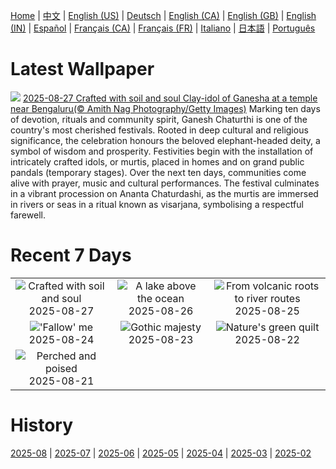 [Home](../README.md) | [中文](zh-CN.md) | [English (US)](en-US.md) | [Deutsch](de-DE.md) | [English (CA)](en-CA.md) | [English (GB)](en-GB.md) | [English (IN)](en-IN.md) | [Español](es-ES.md) | [Français (CA)](fr-CA.md) | [Français (FR)](fr-FR.md) | [Italiano](it-IT.md) | [日本語](ja-JP.md) | [Português](pt-BR.md)

# Latest Wallpaper
![](https://www.bing.com/th?id=OHR.ClayGanesha_EN-IN3970807588_UHD.jpg)
[2025-08-27 Crafted with soil and soul Clay-idol of Ganesha at a temple near Bengaluru(© Amith Nag Photography/Getty Images)](https://www.bing.com/th?id=OHR.ClayGanesha_EN-IN3970807588_UHD.jpg)
Marking ten days of devotion, rituals and community spirit, Ganesh Chaturthi is one of the country's most cherished festivals. Rooted in deep cultural and religious significance, the celebration honours the beloved elephant-headed deity, a symbol of wisdom and prosperity. Festivities begin with the installation of intricately crafted idols, or murtis, placed in homes and on grand public pandals (temporary stages). Over the next ten days, communities come alive with prayer, music and cultural performances. The festival culminates in a vibrant procession on Ananta Chaturdashi, as the murtis are immersed in rivers or seas in a ritual known as visarjana, symbolising a respectful farewell.

# Recent 7 Days
|  |  |  |
|:---:|:---:|:---:|
| ![](https://www.bing.com/th?id=OHR.ClayGanesha_EN-IN3970807588_400x240.jpg "Crafted with soil and soul") 2025-08-27 | ![](https://www.bing.com/th?id=OHR.FaroeLake_EN-IN3134235766_400x240.jpg "A lake above the ocean") 2025-08-26 | ![](https://www.bing.com/th?id=OHR.YellowstoneRiver_EN-IN1865488770_400x240.jpg "From volcanic roots to river routes") 2025-08-25 |
| ![](https://www.bing.com/th?id=OHR.CervusDama_EN-IN1330796053_400x240.jpg "'Fallow' me") 2025-08-24 | ![](https://www.bing.com/th?id=OHR.SaintBarbaras_EN-IN1181237590_400x240.jpg "Gothic majesty") 2025-08-23 | ![](https://www.bing.com/th?id=OHR.PalouseWA_EN-IN0988598456_400x240.jpg "Nature's green quilt") 2025-08-22 |
| ![](https://www.bing.com/th?id=OHR.WheatearBird_EN-IN2858155891_400x240.jpg "Perched and poised") 2025-08-21 |  |  |

# History
[2025-08](../archives/wallpaper/en-IN/w_2025_08.md) | [2025-07](../archives/wallpaper/en-IN/w_2025_07.md) | [2025-06](../archives/wallpaper/en-IN/w_2025_06.md) | [2025-05](../archives/wallpaper/en-IN/w_2025_05.md) | [2025-04](../archives/wallpaper/en-IN/w_2025_04.md) | [2025-03](../archives/wallpaper/en-IN/w_2025_03.md) | [2025-02](../archives/wallpaper/en-IN/w_2025_02.md)
